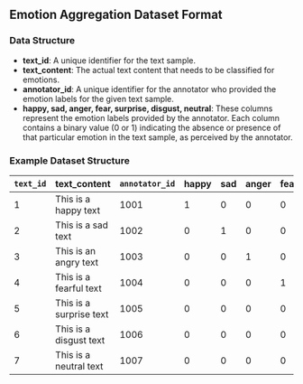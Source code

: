 ## Emotion Aggregation Dataset Format

### Data Structure

- **text_id**: A unique identifier for the text sample.
- **text_content**: The actual text content that needs to be classified for emotions.
- **annotator_id**: A unique identifier for the annotator who provided the emotion labels for the given text sample.
- **happy, sad, anger, fear, surprise, disgust, neutral**: These columns represent the emotion labels provided by the annotator. Each column contains a binary value (0 or 1) indicating the absence or presence of that particular emotion in the text sample, as perceived by the annotator.

### Example Dataset Structure

| `text_id` | text_content         | `annotator_id` | happy | sad | anger | fear | surprise | disgust | neutral |
|-----------|----------------------|----------------|-------|-----|-------|------|----------|---------|---------|
| 1         | This is a happy text | 1001           | 1     | 0   | 0     | 0    | 0        | 0       | 0       |
| 2         | This is a sad text   | 1002           | 0     | 1   | 0     | 0    | 0        | 0       | 0       |
| 3         | This is an angry text| 1003           | 0     | 0   | 1     | 0    | 0        | 0       | 0       |
| 4         | This is a fearful text| 1004          | 0     | 0   | 0     | 1    | 0        | 0       | 0       |
| 5         | This is a surprise text| 1005         | 0     | 0   | 0     | 0    | 1        | 0       | 0       |
| 6         | This is a disgust text| 1006          | 0     | 0   | 0     | 0    | 0        | 1       | 0       |
| 7         | This is a neutral text| 1007          | 0     | 0   | 0     | 0    | 0        | 0       | 1       |


